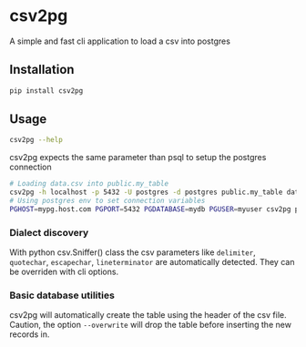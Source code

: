 # csv2pg
A simple and fast cli application to load a csv into postgres

## Installation
```bash
pip install csv2pg
```

## Usage
```bash
csv2pg --help
```
csv2pg expects the same parameter than psql to setup the postgres connection
```bash
# Loading data.csv into public.my_table
csv2pg -h localhost -p 5432 -U postgres -d postgres public.my_table data.csv --verbose
# Using postgres env to set connection variables
PGHOST=mypg.host.com PGPORT=5432 PGDATABASE=mydb PGUSER=myuser csv2pg public.my_table data.csv --verbose
```

### Dialect discovery
With python csv.Sniffer() class the csv parameters like `delimiter`, `quotechar`, `escapechar`, `lineterminator` are automatically detected. They can be overriden with cli options.

### Basic database utilities
csv2pg will automatically create the table using the header of the csv file. Caution, the option `--overwrite` will drop the table before inserting the new records in. 
